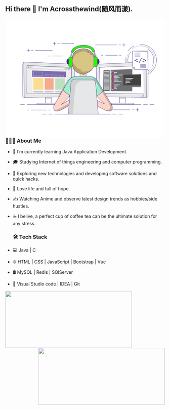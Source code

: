 ## Hi there 👋 I'm Acrossthewind(随风而漾).

<img align="right" alt="GIF" src="https://raw.githubusercontent.com/devSouvik/devSouvik/master/gif3.gif" width="500" />

### 👨🏻‍💻 About Me 
- 🔭 I’m currently learning Java Application Development.
- 🎓 Studying Internet of things engineering and computer programming.
- 🤔 Exploring new technologies and developing software solutions and quick hacks.
- 🌱 Love life and full of hope.
- ✍️ Watching Anime and observe latest design trends as hobbies/side hustles.
- ☕ I belive, a perfect cup of coffee tea can be the ultimate solution for any stress.

  ### 🛠 Tech Stack

- 💻 Java | C   
- 🌐 HTML | CSS | JavaScript | Bootstrap | Vue
- 🛢  MySQL | Redis | SQlServer
- 🔧 Visual Studio code | IDEA | Git

  
<div>
  <img align="left" height="180" width="400" style="display: inline-block; "
        src="https://github-readme-stats.vercel.app/api?username=Acrossthewind&show_icons=true" />
        
  <img align="right" height="180" width="400" style="display: inline-block; "
        src="https://github-readme-stats.vercel.app/api/top-langs/?username=Acrossthewind&layout=compact" />
</div>

